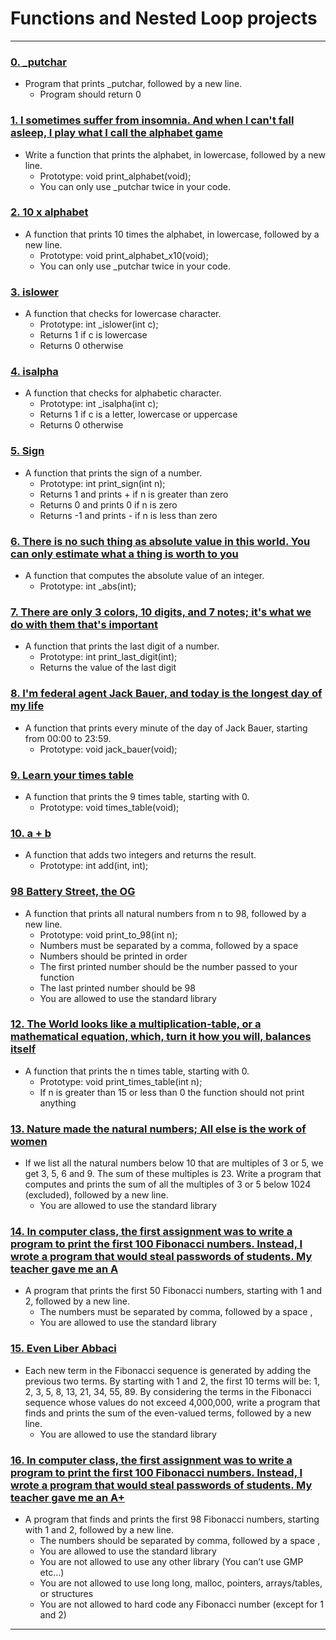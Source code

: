 # Functions and Nested Loop projects

---

### [0. _putchar](./0-putchar.c)
* Program that prints _putchar, followed by a new line.
	- Program should return 0


### [1. I sometimes suffer from insomnia. And when I can't fall asleep, I play what I call the alphabet game](./1-alphabet.c)
* Write a function that prints the alphabet, in lowercase, followed by a new line.
	- Prototype: void print_alphabet(void);
	- You can only use _putchar twice in your code.


### [2. 10 x alphabet](./2-print_alphabet_x10.c)
* A function that prints 10 times the alphabet, in lowercase, followed by a new line.
	- Prototype: void print_alphabet_x10(void);
	- You can only use _putchar twice in your code.


### [3. islower](./3-islower.c)
* A function that checks for lowercase character.
	- Prototype: int _islower(int c);
	- Returns 1 if c is lowercase
	- Returns 0 otherwise


### [4. isalpha](./4-isalpha.c)
* A function that checks for alphabetic character.
	- Prototype: int _isalpha(int c);
	- Returns 1 if c is a letter, lowercase or uppercase
	- Returns 0 otherwise


### [5. Sign](./5-sign.c)
* A function that prints the sign of a number.
	- Prototype: int print_sign(int n);
	- Returns 1 and prints + if n is greater than zero
	- Returns 0 and prints 0 if n is zero
	- Returns -1 and prints - if n is less than zero


### [6. There is no such thing as absolute value in this world. You can only estimate what a thing is worth to you](./6-abs.c)
* A function that computes the absolute value of an integer.
	- Prototype: int _abs(int);


### [7. There are only 3 colors, 10 digits, and 7 notes; it's what we do with them that's important](./7-print_last_digit.c)
* A function that prints the last digit of a number.
	- Prototype: int print_last_digit(int);
	- Returns the value of the last digit


### [8. I'm federal agent Jack Bauer, and today is the longest day of my life](./8-24_hours.c)
* A function that prints every minute of the day of Jack Bauer, starting from 00:00 to 23:59.
	- Prototype: void jack_bauer(void);


### [9. Learn your times table](./9-times_table.c)
* A function that prints the 9 times table, starting with 0.
	- Prototype: void times_table(void);


### [10. a + b](./10-add.c)
* A function that adds two integers and returns the result.
	- Prototype: int add(int, int);


### [98 Battery Street, the OG](./11-print_to_98.c)
* A function that prints all natural numbers from n to 98, followed by a new line.
	- Prototype: void print_to_98(int n);
	- Numbers must be separated by a comma, followed by a space
	- Numbers should be printed in order
	- The first printed number should be the number passed to your function
	- The last printed number should be 98
	- You are allowed to use the standard library


### [12. The World looks like a multiplication-table, or a mathematical equation, which, turn it how you will, balances itself](./100-times_table.c)
* A function that prints the n times table, starting with 0.
	- Prototype: void print_times_table(int n);
	- If n is greater than 15 or less than 0 the function should not print anything


### [13. Nature made the natural numbers; All else is the work of women](./101-natural.c)
* If we list all the natural numbers below 10 that are multiples of 3 or 5, we get 3, 5, 6 and 9. The sum of these multiples is 23. Write a program that computes and prints the sum of all the multiples of 3 or 5 below 1024 (excluded), followed by a new line.
	- You are allowed to use the standard library


### [14. In computer class, the first assignment was to write a program to print the first 100 Fibonacci numbers. Instead, I wrote a program that would steal passwords of students. My teacher gave me an A](./102-fibonacci.c)
* A program that prints the first 50 Fibonacci numbers, starting with 1 and 2, followed by a new line.
	- The numbers must be separated by comma, followed by a space , 
	- You are allowed to use the standard library


### [15. Even Liber Abbaci](./103.fibonacci.c)
* Each new term in the Fibonacci sequence is generated by adding the previous two terms. By starting with 1 and 2, the first 10 terms will be: 1, 2, 3, 5, 8, 13, 21, 34, 55, 89. By considering the terms in the Fibonacci sequence whose values do not exceed 4,000,000, write a program that finds and prints the sum of the even-valued terms, followed by a new line.
	- You are allowed to use the standard library


### [16. In computer class, the first assignment was to write a program to print the first 100 Fibonacci numbers. Instead, I wrote a program that would steal passwords of students. My teacher gave me an A+](./104-fibonacci.c)
* A program that finds and prints the first 98 Fibonacci numbers, starting with 1 and 2, followed by a new line.
	- The numbers should be separated by comma, followed by a space ,
	- You are allowed to use the standard library
	- You are not allowed to use any other library (You can’t use GMP etc…)
	- You are not allowed to use long long, malloc, pointers, arrays/tables, or structures
	- You are not allowed to hard code any Fibonacci number (except for 1 and 2)


---
